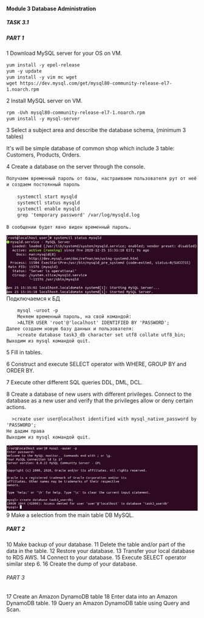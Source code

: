 #### Module 3 Database Administration

##### TASK 3.1
##### PART 1

1 Download MySQL server for your OS on VM.

	yum install -y epel-release 
	yum -y update
	yum install -y vim mc wget
	wget https://dev.mysql.com/get/mysql80-community-release-el7-1.noarch.rpm

2 Install MySQL server on VM.

	rpm -Uvh mysql80-community-release-el7-1.noarch.rpm
	yum install -y mysql-server
	
3 Select a subject area and describe the database schema, (minimum 3 tables)

It's will be simple database of common shop which include 3 table: Customers, Products, Orders.

4 Create a database on the server through the console. 

	Получаем временный пароль от базы, настраиваем пользователя рут от неё и создаем постоянный пароль
	
	    systemctl start mysqld
	    systemctl status mysqld
	    systemctl enable mysqld
	    grep 'temporary password' /var/log/mysqld.log
	
	В сообщении будет явно виден временный пароль.
![ ](./images/task3_01.jpg  "first img")
 Подключаемся к БД
	

	
	    mysql -uroot -p
		Меняем временный пароль, на свой командой:
	    >ALTER USER 'root'@'localhost' IDENTIFIED BY 'PASSWORD';
	Далее создаем новую базу данных и пользователя:
	    >create database task3_db character set utf8 collate utf8_bin;
	Выходим из mysql командой quit.
	


5 Fill in tables.

6 Construct and execute SELECT operator with WHERE, GROUP BY and ORDER BY.

7 Execute other different SQL queries DDL, DML, DCL.

8 Create a database of new users with different privileges. Connect to the database as a new user and verify that the privileges allow or deny certain actions.

	  >create user user@localhost identified with mysql_native_password by 'PASSWORD';
	Не дадим права
	Выходим из mysql командой quit.

![ ](./images/task3_08.jpg  "гыук img")
9 Make a selection from the main table DB MySQL.

##### PART 2
10 Make backup of your database.
11 Delete the table and/or part of the data in the table.
12 Restore your database.
13 Transfer your local database to RDS AWS.
14 Connect to your database.
15 Execute SELECT operator similar step 6.
16 Create the dump of your database.

###### PART 3
17 Create an Amazon DynamoDB table
18 Enter data into an Amazon DynamoDB table.
19 Query an Amazon DynamoDB table using Query and Scan.
